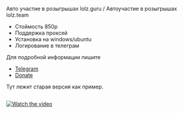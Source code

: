 Авто участие в розыгрышах lolz.guru / Автоучастие в розыгрышах lolz.team

- Стоймость 850р
- Поддержка проксей
- Установка на windows/ubuntu
- Логирование в телеграм


Для подробной информации пишите
- [Telegram](https://t.me/waslost)
- [Donate](https://qiwi.com/n/WASLOST)


Тут лежит старая версия как пример. 

## 
[![Watch the video](https://s8.gifyu.com/images/ezgif.com-gif-maker7ee5b05789d63b41.gif)](https://www.youtube.com/watch?v=5SVNAOAaebo)

